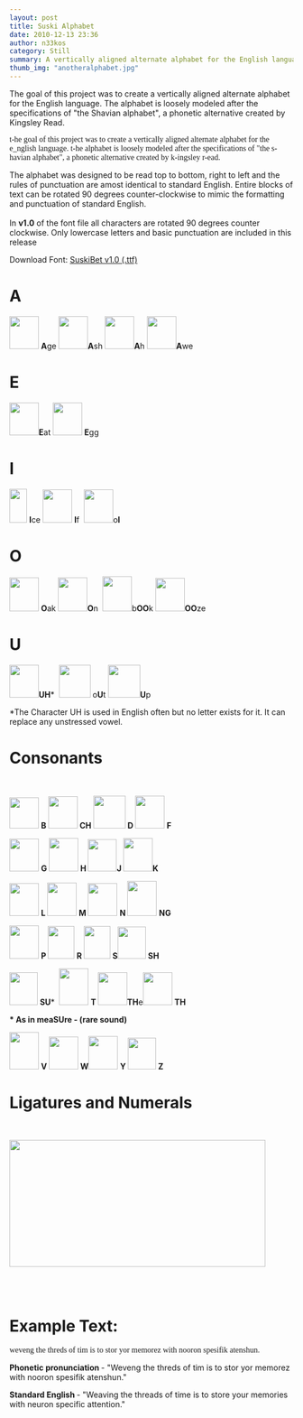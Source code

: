 ```yaml
---
layout: post
title: Suski Alphabet
date: 2010-12-13 23:36
author: n33kos
category: Still
summary: A vertically aligned alternate alphabet for the English language.
thumb_img: "anotheralphabet.jpg"
---
```

<style type="text/css">
    @font-face {
        font-family: suskibet;
        src: url('http://suskitech.org/SuskiBet_v1.0.ttf');
    }
</style>
<p>
    The goal of this project was to create a vertically aligned alternate alphabet for the English language. The alphabet is loosely modeled after the specifications of "the Shavian alphabet", a phonetic alternative created by Kingsley Read.
</p>
<p style="font-family:'suskibet';" class="font-20">
    t-he goal of this project was to create a vertically aligned alternate alphabet for the e_nglish language. t-he alphabet is loosely modeled after the specifications of "the s-havian alphabet", a phonetic alternative created by k-ingsley r-ead.
</p>

<p>
    The alphabet was designed to be read top to bottom, right to left and the rules of punctuation are amost identical to standard English. Entire blocks of text can be rotated 90 degrees counter-clockwise to mimic the formatting and punctuation of standard English.
    <br /><br /> In <strong>v1.0</strong> of the font file all characters are rotated 90 degrees counter clockwise. Only lowercase letters and basic punctuation are included in this release
</p>

Download Font: <a href="http://suskitech.org/SuskiBet_v1.0.ttf" style="text-decoration:underline;">SuskiBet v1.0 (.ttf)</a>

<h1>A</h1>
<p><a href="http://suskitech.org/wp-content/uploads/2010/12/A_Age-copy.png"><img class="size-full wp-image-826 alignnone" title="A_Age copy" src="http://suskitech.org/wp-content/uploads/2010/12/A_Age-copy.png" alt="" width="52" height="58" /></a> <strong><span>A</span></strong>ge <a href="http://suskitech.org/wp-content/uploads/2010/12/A_Ash-copy.png"><img class="size-full wp-image-827 alignnone" title="A_Ash copy" src="http://suskitech.org/wp-content/uploads/2010/12/A_Ash-copy.png" alt="" width="52" height="58" /></a><strong><span>A</span></strong>sh <a href="http://suskitech.org/wp-content/uploads/2010/12/AH_Ah-copy.png" target="_blank"><img class="alignnone size-full wp-image-828" title="AH_Ah copy" src="http://suskitech.org/wp-content/uploads/2010/12/AH_Ah-copy.png" alt="" width="52" height="58" /></a><strong><span>A</span></strong>h <a href="http://suskitech.org/wp-content/uploads/2010/12/AW_AWe-copy.png"><img class="alignnone size-full wp-image-830" title="AW_AWe copy" src="http://suskitech.org/wp-content/uploads/2010/12/AW_AWe-copy.png" alt="" width="52" height="58" /></a><strong><span>A</span></strong>we</p>

<h1>E</h1>
<p><a href="http://suskitech.org/wp-content/uploads/2010/12/E_Eat-copy.png"><img class="alignnone size-full wp-image-834" title="E_Eat copy" src="http://suskitech.org/wp-content/uploads/2010/12/E_Eat-copy.png" alt="" width="52" height="58" /></a><strong><span>E</span></strong>at <a href="http://suskitech.org/wp-content/uploads/2010/12/E_Egg-copy.png"><img class="alignnone size-full wp-image-835" title="E_Egg copy" src="http://suskitech.org/wp-content/uploads/2010/12/E_Egg-copy.png" alt="" width="52" height="58" /></a> <strong><span>E</span></strong>gg</p>

<h1>I</h1>
<p><a href="http://suskitech.org/wp-content/uploads/2010/12/i_ice-copy.png"><img class="alignnone size-full wp-image-839" title="i_ice copy" src="http://suskitech.org/wp-content/uploads/2010/12/i_ice-copy.png" alt="" width="31" height="60" /></a> <strong><span>I</span></strong>ce <a href="http://suskitech.org/wp-content/uploads/2010/12/i_if-copy.png"><img class="alignnone size-full wp-image-840" title="i_if copy" src="http://suskitech.org/wp-content/uploads/2010/12/i_if-copy.png" alt="" width="52" height="59" /></a> <strong><span>I</span></strong>f  <a href="http://suskitech.org/wp-content/uploads/2010/12/ii_oil-copy.png"><img class="alignnone size-full wp-image-841" title="ii_oil copy" src="http://suskitech.org/wp-content/uploads/2010/12/ii_oil-copy.png" alt="" width="52" height="59" /></a>o<strong><span>I</span></strong></p>

<h1>O</h1>
<p><a href="http://suskitech.org/wp-content/uploads/2010/12/O_Oak-copy.png"><img class="alignnone size-full wp-image-850" title="O_Oak copy" src="http://suskitech.org/wp-content/uploads/2010/12/O_Oak-copy.png" alt="" width="52" height="60" /></a> <strong><span>O</span></strong>ak <a href="http://suskitech.org/wp-content/uploads/2010/12/O_On-copy.png"><img class="alignnone size-full wp-image-851" title="O_On copy" src="http://suskitech.org/wp-content/uploads/2010/12/O_On-copy.png" alt="" width="52" height="60" /></a><strong><span>O</span></strong>n  <a href="http://suskitech.org/wp-content/uploads/2010/12/OO_bOOk-copy.png"><img class="alignnone size-full wp-image-852" title="OO_bOOk copy" src="http://suskitech.org/wp-content/uploads/2010/12/OO_bOOk-copy.png" alt="" width="52" height="62" /></a>b<strong><span>OO</span></strong>k <a href="http://suskitech.org/wp-content/uploads/2010/12/OO_OOze-copy.png"><img class="alignnone size-full wp-image-853" title="OO_OOze copy" src="http://suskitech.org/wp-content/uploads/2010/12/OO_OOze-copy.png" alt="" width="52" height="59" /></a><span><strong>OO</strong></span>ze</p>

<h1>U</h1>
<p><a href="http://suskitech.org/wp-content/uploads/2010/12/Auh_AdoUUUH-copy.png"><img class="alignnone size-full wp-image-829" title="Auh_AdoUUUH copy" src="http://suskitech.org/wp-content/uploads/2010/12/Auh_AdoUUUH-copy.png" alt="" width="52" height="58" /></a><strong><span>UH</span></strong>*  <a href="http://suskitech.org/wp-content/uploads/2010/12/UU_oUt-copy.png"><img class="alignnone size-full wp-image-863" title="UU_oUt copy" src="http://suskitech.org/wp-content/uploads/2010/12/UU_oUt-copy.png" alt="" width="56" height="58" /></a> o<strong><span>U</span></strong>t <a href="http://suskitech.org/wp-content/uploads/2010/12/U_Up-copy.png"><img class="alignnone size-full wp-image-862" title="U_Up copy" src="http://suskitech.org/wp-content/uploads/2010/12/U_Up-copy.png" alt="" width="57" height="58" /></a><strong><span>U</span></strong>p</p>
<p>*The Character UH is used in English often but no letter exists for it. It can replace any unstressed vowel.</p>

<h1>Consonants</h1>
&nbsp;
<p><a href="http://suskitech.org/wp-content/uploads/2010/12/B_Bib-copy.png"> <img class="alignnone size-full wp-image-831" title="B_Bib copy" src="http://suskitech.org/wp-content/uploads/2010/12/B_Bib-copy.png" alt="" width="52" height="55" /></a> <strong><span>B </span></strong><a href="http://suskitech.org/wp-content/uploads/2010/12/CH_CHurch-copy.png"><img class="alignnone size-full wp-image-832" title="CH_CHurch copy" src="http://suskitech.org/wp-content/uploads/2010/12/CH_CHurch-copy.png" alt="" width="52" height="57" /></a> <strong><span>CH </span></strong><a href="http://suskitech.org/wp-content/uploads/2010/12/D_Dead-copy.png"><img class="alignnone size-full wp-image-833" title="D_Dead copy" src="http://suskitech.org/wp-content/uploads/2010/12/D_Dead-copy.png" alt="" width="57" height="58" /></a> <strong><span>D </span></strong><a href="http://suskitech.org/wp-content/uploads/2010/12/F_Fee-copy.png"><img class="alignnone size-full wp-image-836" title="F_Fee copy" src="http://suskitech.org/wp-content/uploads/2010/12/F_Fee-copy.png" alt="" width="52" height="58" /></a> <strong><span>F</span></strong></p>
<p><strong><span>
</span></strong></p>
<p><a href="http://suskitech.org/wp-content/uploads/2010/12/G_Gag-copy.png"><img class="alignnone size-full wp-image-837" title="G_Gag copy" src="http://suskitech.org/wp-content/uploads/2010/12/G_Gag-copy.png" alt="" width="52" height="58" /></a> <strong><span>G </span></strong><a href="http://suskitech.org/wp-content/uploads/2010/12/H_Haha-copy.png"><img class="alignnone size-full wp-image-838" title="H_Haha copy" src="http://suskitech.org/wp-content/uploads/2010/12/H_Haha-copy.png" alt="" width="52" height="59" /></a> <strong><span>H </span></strong><a href="http://suskitech.org/wp-content/uploads/2010/12/J_Judge-copy.png"><img class="alignnone size-full wp-image-842" title="J_Judge copy" src="http://suskitech.org/wp-content/uploads/2010/12/J_Judge-copy.png" alt="" width="51" height="57" /></a><strong><span>J </span></strong><a href="http://suskitech.org/wp-content/uploads/2010/12/K_Kick-copy.png"><img class="alignnone size-full wp-image-843" title="K_Kick copy" src="http://suskitech.org/wp-content/uploads/2010/12/K_Kick-copy.png" alt="" width="52" height="59" /></a><strong><span>K</span></strong></p>
<p><strong><span>
</span></strong></p>
<p><a href="http://suskitech.org/wp-content/uploads/2010/12/L_Loll-copy.png"><img class="alignnone size-full wp-image-844" title="L_Loll copy" src="http://suskitech.org/wp-content/uploads/2010/12/L_Loll-copy.png" alt="" width="52" height="58" /></a> <strong><span>L </span></strong><a href="http://suskitech.org/wp-content/uploads/2010/12/M_Mime-copy.png"><img class="alignnone size-full wp-image-847" title="M_Mime copy" src="http://suskitech.org/wp-content/uploads/2010/12/M_Mime-copy.png" alt="" width="52" height="59" /></a> <strong><span>M </span></strong><a href="http://suskitech.org/wp-content/uploads/2010/12/N_Nun-copy.png"><img class="alignnone size-full wp-image-848" title="N_Nun copy" src="http://suskitech.org/wp-content/uploads/2010/12/N_Nun-copy.png" alt="" width="52" height="58" /></a> <strong><span>N </span></strong><a href="http://suskitech.org/wp-content/uploads/2010/12/NG_huNG-copy.png"><img class="alignnone size-full wp-image-849" title="NG_huNG copy" src="http://suskitech.org/wp-content/uploads/2010/12/NG_huNG-copy.png" alt="" width="52" height="62" /></a> <strong><span>NG</span></strong></p>
<p><strong><span>
</span></strong></p>
<p><a href="http://suskitech.org/wp-content/uploads/2010/12/P_Peep-copy.png"><img class="alignnone size-full wp-image-854" title="P_Peep copy" src="http://suskitech.org/wp-content/uploads/2010/12/P_Peep-copy.png" alt="" width="52" height="59" /></a> <strong><span>P </span></strong><a href="http://suskitech.org/wp-content/uploads/2010/12/R_Roar-copy.png"><img class="alignnone size-full wp-image-855" title="R_Roar copy" src="http://suskitech.org/wp-content/uploads/2010/12/R_Roar-copy.png" alt="" width="47" height="58" /></a> <strong><span>R </span></strong><a href="http://suskitech.org/wp-content/uploads/2010/12/S_So-copy.png"><img class="alignnone size-full wp-image-856" title="S_So copy" src="http://suskitech.org/wp-content/uploads/2010/12/S_So-copy.png" alt="" width="47" height="58" /></a> <strong><span>S</span></strong><a href="http://suskitech.org/wp-content/uploads/2010/12/SU_meaSure-copy.png"><img class="alignnone size-full wp-image-857" title="SU_meaSure copy" src="http://suskitech.org/wp-content/uploads/2010/12/SU_meaSure-copy.png" alt="" width="50" height="57" /></a> <strong><span>SH</span></strong></p>
<p><strong><span>
</span></strong></p>
<p><a href="http://suskitech.org/wp-content/uploads/2010/12/SU_Sure-copy.png"><img class="alignnone size-full wp-image-858" title="SU_Sure copy" src="http://suskitech.org/wp-content/uploads/2010/12/SU_Sure-copy.png" alt="" width="50" height="58" /></a> <span><strong>SU</strong></span>*  <a href="http://suskitech.org/wp-content/uploads/2010/12/T_Tot-copy.png"><img class="alignnone size-full wp-image-859" title="T_Tot copy" src="http://suskitech.org/wp-content/uploads/2010/12/T_Tot-copy.png" alt="" width="52" height="65" /></a> <strong><span>T </span></strong><a href="http://suskitech.org/wp-content/uploads/2010/12/TH_THey-copy.png"><img class="alignnone size-full wp-image-860" title="TH_THey copy" src="http://suskitech.org/wp-content/uploads/2010/12/TH_THey-copy.png" alt="" width="52" height="58" /></a><strong><span>TH</span></strong>e<a href="http://suskitech.org/wp-content/uploads/2010/12/TH_THigh-copy.png"><img class="alignnone size-full wp-image-861" title="TH_THigh copy" src="http://suskitech.org/wp-content/uploads/2010/12/TH_THigh-copy.png" alt="" width="52" height="58" /></a> <strong><span>TH</span></strong></p>
<p><strong><span><span>* As in meaSUre - (rare sound)</span></span></strong></p>
<p><strong><span><span>
</span></span></strong></p>
<p><a href="http://suskitech.org/wp-content/uploads/2010/12/V_Vow-copy.png"><img class="alignnone size-full wp-image-864" title="V_Vow copy" src="http://suskitech.org/wp-content/uploads/2010/12/V_Vow-copy.png" alt="" width="52" height="66" /></a> <strong><span>V </span></strong><a href="http://suskitech.org/wp-content/uploads/2010/12/W_Woe-copy.png"><img class="alignnone size-full wp-image-865" title="W_Woe copy" src="http://suskitech.org/wp-content/uploads/2010/12/W_Woe-copy.png" alt="" width="52" height="58" /></a> <strong><span>W</span></strong><a href="http://suskitech.org/wp-content/uploads/2010/12/Y_Yeah.png"><img class="alignnone size-full wp-image-866" title="Y_Yeah" src="http://suskitech.org/wp-content/uploads/2010/12/Y_Yeah.png" alt="" width="52" height="59" /></a> <strong><span>Y </span></strong><a href="http://suskitech.org/wp-content/uploads/2010/12/Z_Zoo.png"><img class="alignnone size-full wp-image-822" title="Z_Zoo" src="http://suskitech.org/wp-content/uploads/2010/12/Z_Zoo.png" alt="" width="50" height="56" /></a> <strong><span>Z</span></strong></p>

<h1>Ligatures and Numerals</h1>
&nbsp;
<p><a href="http://suskitech.org/wp-content/uploads/2010/12/shavrev1-e1292300861652.jpg"><img class="aligncenter size-full wp-image-888" title="shavrev1" src="http://suskitech.org/wp-content/uploads/2010/12/shavrev1-e1292300861652.jpg" alt="" width="454" height="225" /></a></p>
<br>
<br>
<h1>Example Text:</h1>
<p style="font-family:'suskibet';" class="font-20">
    weveng the threds of tim is to stor yor memorez with nooron spesifik atenshun.
</p>
<p><strong>Phonetic pronunciation </strong>- "Weveng the threds of tim is to stor yor memorez with nooron spesifik atenshun."</p>
<p><strong>Standard English </strong>- "Weaving the threads of time is to store your memories with neuron specific attention."</p>
